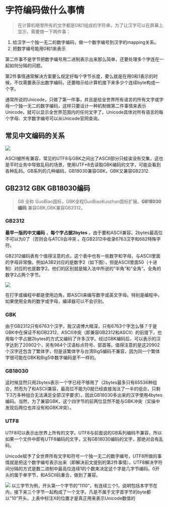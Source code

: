 # 字符编码做什么事情

>	在计算机眼里所有的文字都是0和1组成的字符串，为了让汉字可以在屏幕上显示，需要做一下两件事：

1. 给汉字一个独一无二的数字编码，做一个数字编号到汉字的mapping关系。
2. 把数字编号能用0和1来表示

第二件事不是字节把数字编号用二进制表示出来那么简单，还要处理多个字连在一起如何分隔的问题。

第2件事情通常解决方案要么规定好每个字节长度，要么就是在用0和1表示的时候，不仅需要表示出数字编码，还要暗示给计算机接下来多少个连续byte构成一个字。

通常所说的Unicode，只做了第一件事，并且是给全世界所有语言的所有文字或字母一个独一无二的数字编码，这样只要设计一种机制做第二件事情来表示Unicode，就可以显示全世界范围内的任何文字了。Unicode具体对所有语言的每个字母、文字数字编号可以从Unicode官网查询。

## 常见中文编码的关系
![](https://pic4.zhimg.com/80/v2-0d0285e7b9433eeedf7e705d6e082d13_720w.webp)

ASCII被所有兼容，常见的UTF8与GBK之间出了ASCII部分只蛙诶没有交集，这也是平时业务中导致乱码的场景，使用UTF*8去读取GBK编码的文字，可能会看到各种乱码。GB系列的几种编码，GB18030兼容GBK，GBK又兼容GB2312.


## GB2312 GBK GB18030编码

> GB 全称 GuoBiao国标，GBK全程GuoBiaoKuozhan国标扩展。**GB18030编码** 兼容GBK,GBK兼容GB2312。

### GB2312
**最早一版的中文编码** ，**每个字占据2bytes** 。由于要和ASCII兼容，2bytes最高位不可以为0了（否则会与ATCII会冲突 。在GB2312中收录6763汉字和682特殊字符。

GB2312编码表有个值得注意的点，这个表中也有一些数字和字母，与ASCII里面的字母非常像。例如A3B2对应的是数字2（如下图），但是ASCII里面50（十进制）对应的也是数字2。他们的区别就是输入法中所说的“半角”和“全角”。全角的数字2占两个字节。

![](https://pic3.zhimg.com/80/v2-69e860395dbb458f82e6a9a930cec78a_720w.webp)

在打字或编程中都是使用边角，即ASCII来编写数字或英文字母。特别是编程中，如果使用全角的数字或字母，编译器可以不会识别。

### GBK
由于GB2312只有6763个汉字，我汉语博大精深，只有6763个字怎么够？于是GBK中在保证不和GB2312、ASCII冲突（即兼容GB2312和ASCII）的前提下，也用每个字占据2bytes的方式又编码了许多汉字。经过GBK编码后，可以表示的汉字达到了20902个，另有984个汉语标点符号、部首等。值得注意的是这20902个汉字还包含了繁体字，但是该繁体字与台湾Big5编码不兼容，因为同一个繁体字很可能在GBK和Big5中数字编码是不一样的。

### GB18030
这时候显然只用2bytes表示一个字已经不够用了（2bytes最多只有65536种组合，然而为了和ASCII兼容，最高位不能为0就已经直接淘汰了一半的组合，只剩下3万多种组合无法满足全部汉字要求）。因此GB18030多出来的汉字使用4bytes编码。当然，为了兼容GBK，这个四字节的前两位显然不能与GBK冲突（实操中发现后两位也并没有和GBK冲突）。

### UTF8
UTF8可以表示出世界上所有的文字。UTF8与前面说的GB系列编码不兼容，所以如果一个文件中即有UTF8编码的文字，又有GB18030编码的文字，那绝对会有乱码。

Unicode赋予了全世界所有文字和符号一个独一无二的数字编号，UTF8所做的事情就是把这个数字编号表示出来（即解决前文提到的第2件事情）。UTF8解决字符间分隔的方式是数二进制中最高位连续1的个数来决定这个字是几字节编码。0开头的属于单字节，和ASCII码重合，做到了兼容。

![](https://pic3.zhimg.com/80/v2-ed2d91622887f113588d1e1c96a8c22e_720w.webp)
以三字节为例，开头第一个字节的”1110”，有连续三个1，说明包括本字节在内，接下来三个字节一起构成了一个文字。凡是不属于文字首字节的byte都以“10”开头，上表中标注X的位置才是真正用来表示Unicode数值的



